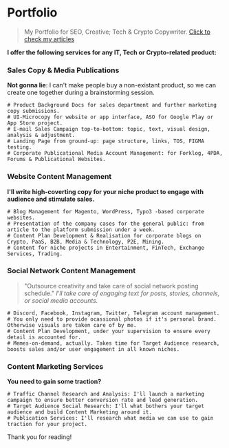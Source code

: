 # Portfolio
> My Portfolio for SEO, Creative; Tech & Crypto Copywriter. [Click to check my articles](https://docs.google.com/document/d/1K1UNxn9OglrEzyQz5nw66FPdOR7fe2XHfTiNsOv7fY8/edit#heading=h.362grsxt8ujx)

**I offer the following services for any IT, Tech or Crypto-related product:**

### Sales Copy & Media Publications
**Not gonna lie**: I can't make people buy a non-existant product, so we can create one together during a brainstorming session. 
```
# Product Background Docs for sales department and further marketing copy submissions.  
# UI-Microcopy for website or app interface, ASO for Google Play or App Store project.
# E-mail Sales Campaign top-to-bottom: topic, text, visual design, analysis & adjustment.
# Landing Page from ground-up: page structure, links, TOS, FIGMA testing.
# Corporate Publicational Media Account Management: for Forklog, 4PDA, Forums & Publicational Websites.   
```

### Website Content Management
**I'll write high-coverting copy for your niche product to engage with audience and stimulate sales.**
```
# Blog Management for Magento, WordPress, Typo3 -based corporate websites.  
# Presentation of the company cases for the general public: from article to the platform submission under a week. 
# Content Plan Development & Realisation for corporate blogs on Crypto, PaaS, B2B, Media & Technology, P2E, Mining. 
# Content for niche projects in Entertainment, FinTech, Exchange Services, Trading.
```

### Social Network Content Management
> "Outsource creativity and take care of social network posting schedule."
*I'll take care of engaging text for posts, stories, channels, or social media accounts.*
```
# Discord, Facebook, Instagram, Twitter, Telegram account management.
# You only need to provide ocassional photos if it's personal brand. Otherwise visuals are taken care of by me. 
# Content Plan Development, under your supervision to ensure every detail is accounted for. 
# Memes-on-demand, actually. Takes time for Target Audience research, boosts sales and/or user engagement in all known niches.
```

### Content Marketing Services 
**You need to gain some traction?**
```
# Traffic Channel Research and Analysis: I'll launch a marketing campaign to ensure better conversion rate and lead generation. 
# Target Audience Social Research: I'll what bothers your target audience and build Content Marketing around it.
# Publication Services: I'll research what media we can use to gain traction for your project. 
```

Thank you for reading!
